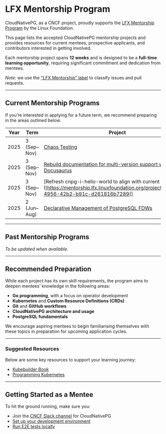 # LFX Mentorship Program

CloudNativePG, as a CNCF project, proudly supports the
[LFX Mentorship Program](https://lfx.linuxfoundation.org/tools/mentorship/)
by the Linux Foundation.

This page lists the accepted CloudNativePG mentorship projects and provides
resources for current mentees, prospective applicants, and contributors
interested in getting involved.

Each mentorship project spans **12 weeks** and is designed to be a **full-time
learning opportunity**, requiring significant commitment and dedication from
mentees.

*Note:* we use the
["LFX Mentorship" label](https://github.com/cloudnative-pg/cloudnative-pg/issues?q=is%3Aissue%20state%3Aopen%20label%3A%22LFX%20Mentorship%22)
to classify issues and pull requests.

---

## Current Mentorship Programs

If you’re interested in applying for a future term, we recommend preparing in
the areas outlined below.

| Year | Term        | Project                                                                                                                              | Mentee                                   |
| ---- | ----------- | ------------------------------------------------------------------------------------------------------------------------------------ | ---------------------------------------- |
| 2025 | 3 (Sep–Nov) | [Chaos Testing](https://mentorship.lfx.linuxfoundation.org/project/0858ce07-0c90-47fa-a1a0-95c6762f00ff) | - |
| 2025 | 3 (Sep–Nov) | [Rebuild documentation for multi-version support with Docusaurus](https://mentorship.lfx.linuxfoundation.org/project/86a647c1-88c7-474f-b093-6abb58197083) | - |
| 2025 | 3 (Sep–Nov) | [Refresh cnpg-i-hello-world to align with current CNPG-I]https://mentorship.lfx.linuxfoundation.org/project/cabc7391-4956-42b2-b91c-d261816b7289() | - |
| 2025 | 2 (Jun–Aug) | [Declarative Management of PostgreSQL FDWs](https://mentorship.lfx.linuxfoundation.org/project/53fa853e-b5fa-4d68-be71-f005c75aea89) | [Ying Zhu](https://github.com/EdwinaZhu) |

---

## Past Mentorship Programs

*To be updated when available.*

---

## Recommended Preparation

While each project has its own skill requirements, the program aims to deepen
mentees’ knowledge in the following areas:

- **Go programming**, with a focus on operator development
- **Kubernetes** and **Custom Resource Definitions (CRDs)**
- **Git** and **GitHub workflows**
- **CloudNativePG architecture and usage**
- **PostgreSQL fundamentals**

We encourage aspiring mentees to begin familiarising themselves with these
topics in preparation for upcoming application cycles.

---

### Suggested Resources

Below are some key resources to support your learning journey:

- [Kubebuilder Book](https://book.kubebuilder.io/)
- [Programming Kubernetes](https://www.oreilly.com/library/view/programming-kubernetes/9781492047094/)

---

## Getting Started as a Mentee

To hit the ground running, make sure you:

- Join the [CNCF Slack channel](../README.md#communications) for CloudNativePG
- [Set up your development environment](development_environment/README.md)
- [Run E2E tests locally](e2e_testing_environment/README.md)
